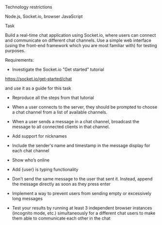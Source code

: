 Technology restrictions

Node.js, Socket.io, browser JavaScript

Task

Build a real-time chat application using Socket.io, where users can connect and communicate on different chat channels. Use a simple web interface (using the front-end framework which you are most familiar with) for testing purposes.

Requirements:

- Investigate the Socket.io "Get started" tutorial

https://socket.io/get-started/chat

and use it as a guide for this task

- Reproduce all the steps from that tutorial

- When a user connects to the server, they should be prompted to choose a chat channel from a list of available channels.

- When a user sends a message in a chat channel, broadcast the message to all connected clients in that channel.

- Add support for nicknames

- Include the sender's name and timestamp in the message display for each chat channel

- Show who’s online

- Add {user} is typing functionality

- Don’t send the same message to the user that sent it. Instead, append the message directly as soon as they press enter

- Implement a way to prevent users from sending empty or excessively long messages

- Test your results by running at least 3 independent browser instances (incognito mode, etc.) simultaneously for a different chat users to make them able to communicate each other in the chat
